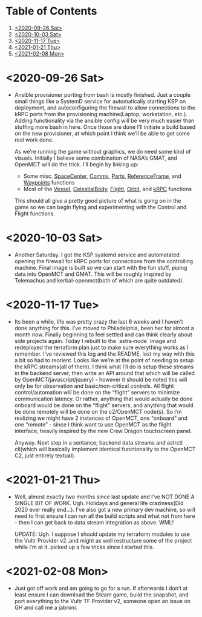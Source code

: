 
# Table of Contents

1.  [<span class="timestamp-wrapper"><span class="timestamp">&lt;2020-09-26 Sat&gt;</span></span>](#org3bba375)
2.  [<span class="timestamp-wrapper"><span class="timestamp">&lt;2020-10-03 Sat&gt;</span></span>](#org83c5f6a)
3.  [<span class="timestamp-wrapper"><span class="timestamp">&lt;2020-11-17 Tue&gt;</span></span>](#org1465ee2)
4.  [<span class="timestamp-wrapper"><span class="timestamp">&lt;2021-01-21 Thu&gt;</span></span>](#org8efee93)
5.  [<span class="timestamp-wrapper"><span class="timestamp">&lt;2021-02-08 Mon&gt;</span></span>](#orgd303060)



<a id="org3bba375"></a>

# <span class="timestamp-wrapper"><span class="timestamp">&lt;2020-09-26 Sat&gt;</span></span>

-   Ansible provisioner porting from bash is mostly finished. Just a couple small things like a SystemD service for automatically starting KSP on deployment, and autoconfiguring the firewall to allow connections to the kRPC ports from the provisioning machine(Laptop, workstation, etc.). Adding functionality via the ansible config will be very much easier than stuffing more bash in here. Once those are done I&rsquo;ll initiate a build based on the new provisioner, at which point I think we&rsquo;ll be able to get some real work done.
    
    As we&rsquo;re running the game without graphics, we do need some kind of visuals. Initially I believe some combination of NASA&rsquo;s GMAT, and OpenMCT will do the trick. I&rsquo;ll begin by linking up:
    
    -   Some misc. [SpaceCenter](https://krpc.github.io/krpc/python/api/space-center/space-center.html), [Comms](https://krpc.github.io/krpc/python/api/space-center/comms.html), [Parts](https://krpc.github.io/krpc/python/api/space-center/parts.html), [ReferenceFrame](https://krpc.github.io/krpc/python/api/space-center/reference-frame.html), and [Waypoints](https://krpc.github.io/krpc/python/api/space-center/waypoints.html) functions
    -   Most of the [Vessel](https://krpc.github.io/krpc/python/api/space-center/vessel.html), [CelestialBody](https://krpc.github.io/krpc/python/api/space-center/vessel.html), [Flight](https://krpc.github.io/krpc/python/api/space-center/flight.html), [Orbit](https://krpc.github.io/krpc/python/api/space-center/orbit.html), and [kRPC](https://krpc.github.io/krpc/python/api/krpc/krpc.html) functions
    
    This should all give a pretty good picture of what is going on in the game so we can begin flying and experimenting with the Control and Flight functions.


<a id="org83c5f6a"></a>

# <span class="timestamp-wrapper"><span class="timestamp">&lt;2020-10-03 Sat&gt;</span></span>

-   Another Saturday. I got the KSP systemd service and automatated opening the firewall for kRPC ports for connections from the controlling machine. Final image is built so we can start with the fun stuff, piping data into OpenMCT and GMAT. This will be roughly inspired by Telemachus and kerbal-openmct(both of which are quite outdated).


<a id="org1465ee2"></a>

# <span class="timestamp-wrapper"><span class="timestamp">&lt;2020-11-17 Tue&gt;</span></span>

-   Its been a while, life was pretty crazy the last 6 weeks and I haven&rsquo;t done anything for this. I&rsquo;ve moved to Philadelphia, been her for almost a month now. Finally beginning to feel settled and can think clearly about side projects again. Today I rebuilt to the \`astra-node\` image and redeployed the terraform plan just to make sure everything works as I remember. I&rsquo;ve reviewed this log and the README, lost my way with this a bit so had to reorient. Looks like we&rsquo;re at the point of needing to setup the kRPC streams(all of them). I think what I&rsquo;ll do is setup these streams in the backend server, then write an API around that which will be called by OpenMCT(javascript/jquery) - however it should be noted this will only be for observation and basic/non-critical controls. All flight control/automation will be done on the &ldquo;flight&rdquo; servers to minimize communication latency. Or rather, anything that would actually be done onboard would be done on the &ldquo;flight&rdquo; servers, and anything that would be done remotely will be done on the c2/OpenMCT node(s). So I&rsquo;m realizing we might have 2 instances of OpenMCT, one &ldquo;onboard&rdquo; and one &ldquo;remote&rdquo; - since I think want to use OpenMCT as the flight  interface, heavily inspired by the new Crew Dragon touchscreen panel.
    
    Anyway. Next step in a sentance; backend data streams and astrctl cli(which will basically implement identical functionality to the OpenMCT C2, just entirely textual).


<a id="org8efee93"></a>

# <span class="timestamp-wrapper"><span class="timestamp">&lt;2021-01-21 Thu&gt;</span></span>

-   Well, almost exactly two months since last update and I&rsquo;ve NOT DONE A SINGLE BIT OF WORK. Ugh. Holidays and general life craziness(Did 2020 ever really end&#x2026;). I&rsquo;ve also got a new primary dev machine, so will need to first ensure I can run all the build scripts and what not from here - then I can get back to data stream integration as above. WML!
    
    UPDATE: Ugh. I suppose I should update my terraform modules to use the Vultr Provider v2..and might as well restructure some of the project while I&rsquo;m at it..picked up a few tricks since I started this.


<a id="orgd303060"></a>

# <span class="timestamp-wrapper"><span class="timestamp">&lt;2021-02-08 Mon&gt;</span></span>

-   Just got off work and am going to go for a run. If afterwards I don&rsquo;t at least ensure I can download the Steam game, build the snapshot, and port everything to the Vultr TF Provider v2, someone open an issue on GH and call me a jabroni.

